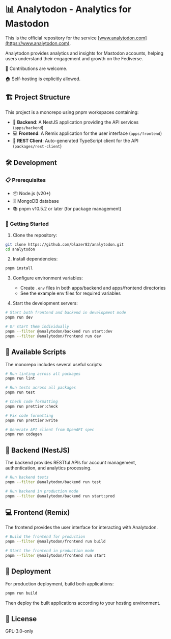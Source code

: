# 📊 Analytodon - Analytics for Mastodon

This is the official repository for the service [www.analytodon.com](https://www.analytodon.com).

Analytodon provides analytics and insights for Mastodon accounts, helping users understand their engagement and growth on the Fediverse.

🤝 Contributions are welcome.

🏠 Self-hosting is explicitly allowed.

## 🏗️ Project Structure

This project is a monorepo using pnpm workspaces containing:

- 🚀 **Backend**: A NestJS application providing the API services (`apps/backend`)
- 💻 **Frontend**: A Remix application for the user interface (`apps/frontend`)
- 🔌 **REST Client**: Auto-generated TypeScript client for the API (`packages/rest-client`)

## 🛠️ Development

### 📋 Prerequisites

- 📦 Node.js (v20+)
- 🗄️ MongoDB database
- 📚 pnpm v10.5.2 or later (for package management)

### 🚀 Getting Started

1. Clone the repository:

```bash
git clone https://github.com/blazer82/analytodon.git
cd analytodon
```

2. Install dependencies:

```bash
pnpm install
```

3. Configure environment variables:

   - Create `.env` files in both apps/backend and apps/frontend directories
   - See the example env files for required variables

4. Start the development servers:

```bash
# Start both frontend and backend in development mode
pnpm run dev

# Or start them individually
pnpm --filter @analytodon/backend run start:dev
pnpm --filter @analytodon/frontend run dev
```

## 📜 Available Scripts

The monorepo includes several useful scripts:

```bash
# Run linting across all packages
pnpm run lint

# Run tests across all packages
pnpm run test

# Check code formatting
pnpm run prettier:check

# Fix code formatting
pnpm run prettier:write

# Generate API client from OpenAPI spec
pnpm run codegen
```

## 🚀 Backend (NestJS)

The backend provides RESTful APIs for account management, authentication, and analytics processing.

```bash
# Run backend tests
pnpm --filter @analytodon/backend run test

# Run backend in production mode
pnpm --filter @analytodon/backend run start:prod
```

## 💻 Frontend (Remix)

The frontend provides the user interface for interacting with Analytodon.

```bash
# Build the frontend for production
pnpm --filter @analytodon/frontend run build

# Start the frontend in production mode
pnpm --filter @analytodon/frontend run start
```

## 🚢 Deployment

For production deployment, build both applications:

```bash
pnpm run build
```

Then deploy the built applications according to your hosting environment.

## 📄 License

GPL-3.0-only
